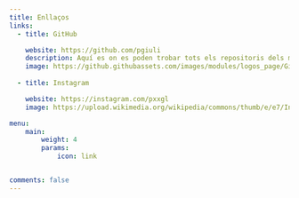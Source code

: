 ```yaml
---
title: Enllaços
links:
  - title: GitHub

    website: https://github.com/pgiuli
    description: Aquí es on es poden trobar tots els repositoris dels meus projectes públics.
    image: https://github.githubassets.com/images/modules/logos_page/GitHub-Mark.png
  
  - title: Instagram

    website: https://instagram.com/pxxgl
    image: https://upload.wikimedia.org/wikipedia/commons/thumb/e/e7/Instagram_logo_2016.svg/1200px-Instagram_logo_2016.svg.png

menu:
    main: 
        weight: 4
        params:
            icon: link


comments: false
---
```

